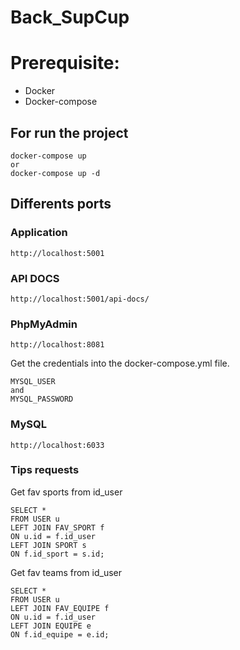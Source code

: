 # Back_SupCup

# Prerequisite: 
- Docker
- Docker-compose

## For run the project
```
docker-compose up  
or 
docker-compose up -d
```

## Differents ports
### Application
```
http://localhost:5001
```

### API DOCS
```
http://localhost:5001/api-docs/
```

### PhpMyAdmin
```
http://localhost:8081
```
Get the credentials into the docker-compose.yml file.
```
MYSQL_USER
and 
MYSQL_PASSWORD
```
### MySQL
```
http://localhost:6033
```


### Tips requests
Get fav sports from id_user
```
SELECT * 
FROM USER u
LEFT JOIN FAV_SPORT f
ON u.id = f.id_user
LEFT JOIN SPORT s
ON f.id_sport = s.id;
```

Get fav teams from id_user
```
SELECT * 
FROM USER u
LEFT JOIN FAV_EQUIPE f
ON u.id = f.id_user
LEFT JOIN EQUIPE e
ON f.id_equipe = e.id;
```